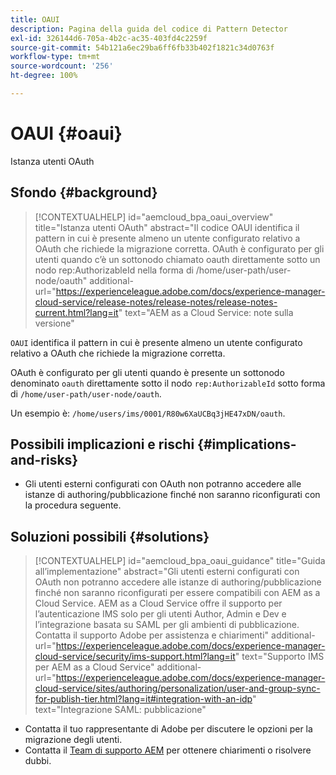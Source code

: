 ```yaml
---
title: OAUI
description: Pagina della guida del codice di Pattern Detector
exl-id: 326144d6-705a-4b2c-ac35-403fd4c2259f
source-git-commit: 54b121a6ec29ba6ff6fb33b402f1821c34d0763f
workflow-type: tm+mt
source-wordcount: '256'
ht-degree: 100%

---
```


# OAUI {#oaui}

Istanza utenti OAuth

## Sfondo {#background}

>[!CONTEXTUALHELP]
>id="aemcloud_bpa_oaui_overview"
>title="Istanza utenti OAuth"
>abstract="Il codice OAUI identifica il pattern in cui è presente almeno un utente configurato relativo a OAuth che richiede la migrazione corretta. OAuth è configurato per gli utenti quando c’è un sottonodo chiamato oauth direttamente sotto un nodo rep:AuthorizableId nella forma di /home/user-path/user-node/oauth"
>additional-url="https://experienceleague.adobe.com/docs/experience-manager-cloud-service/release-notes/release-notes/release-notes-current.html?lang=it" text="AEM as a Cloud Service: note sulla versione"

`OAUI` identifica il pattern in cui è presente almeno un utente configurato relativo a OAuth che richiede la migrazione corretta.

OAuth è configurato per gli utenti quando è presente un sottonodo denominato `oauth` direttamente sotto il nodo `rep:AuthorizableId` sotto forma di `/home/user-path/user-node/oauth`.

Un esempio è: `/home/users/ims/0001/R80w6XaUCBq3jHE47xDN/oauth`.

## Possibili implicazioni e rischi {#implications-and-risks}

* Gli utenti esterni configurati con OAuth non potranno accedere alle istanze di authoring/pubblicazione finché non saranno riconfigurati con la procedura seguente.

## Soluzioni possibili {#solutions}

>[!CONTEXTUALHELP]
>id="aemcloud_bpa_oaui_guidance"
>title="Guida all’implementazione"
>abstract="Gli utenti esterni configurati con OAuth non potranno accedere alle istanze di authoring/pubblicazione finché non saranno riconfigurati per essere compatibili con AEM as a Cloud Service. AEM as a Cloud Service offre il supporto per l’autenticazione IMS solo per gli utenti Author, Admin e Dev e l’integrazione basata su SAML per gli ambienti di pubblicazione. Contatta il supporto Adobe per assistenza e chiarimenti"
>additional-url="https://experienceleague.adobe.com/docs/experience-manager-cloud-service/security/ims-support.html?lang=it" text="Supporto IMS per AEM as a Cloud Service"
>additional-url="https://experienceleague.adobe.com/docs/experience-manager-cloud-service/sites/authoring/personalization/user-and-group-sync-for-publish-tier.html?lang=it#integration-with-an-idp" text="Integrazione SAML: pubblicazione"

* Contatta il tuo rappresentante di Adobe per discutere le opzioni per la migrazione degli utenti.
* Contatta il [Team di supporto AEM](https://helpx.adobe.com/it/enterprise/using/support-for-experience-cloud.html) per ottenere chiarimenti o risolvere dubbi.
